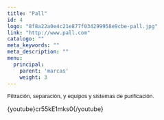 ```yaml
---
title: "Pall"
id: 4
logo: "8f8a22a0e4c21e877f034299958e9cbe-pall.jpg"
link: "http://www.pall.com"
catalogo: ""
meta_keywords: ""
meta_description: ""
menu:
  principal:
    parent: 'marcas'
    weight: 3
---
```

<p><span style="font-size: 13px; font-family: arial,sans,sans-serif;" data-sheets-value="[null,2,&quot;Filtracion, separacion, y equipos y sistemas de purificacion&quot;]" data-sheets-userformat="[null,null,513,[null,0],null,null,null,null,null,null,null,null,0]">Filtración, separación, y equipos y sistemas de purificación.</span></p>
<p>{youtube}cr55kE1mks0{/youtube}</p>
<p> </p>